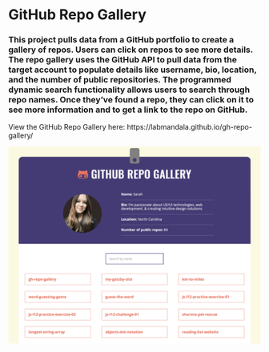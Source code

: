 <h1>GitHub Repo Gallery</h1>

<h3>This project pulls data from a GitHub portfolio to create a gallery of repos. Users can click on repos to see more details. The repo gallery uses the GitHub API to pull data from the target account to populate details like username, bio, location, and the number of public repositories. The programmed dynamic search functionality allows users to search through repo names. Once they’ve found a repo, they can click on it to see more information and to get a link to the repo on GitHub.</h3>

<p>View the GitHub Repo Gallery here: https://labmandala.github.io/gh-repo-gallery/</p>

<img src="github-repo-gallery.png"/>
